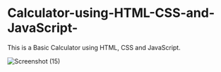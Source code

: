 # Calculator-using-HTML-CSS-and-JavaScript-
This is a Basic Calculator using HTML, CSS and JavaScript.

![Screenshot (15)](https://github.com/wellborn03/Calculator-using-HTML-CSS-and-JavaScript-/assets/94123091/962f473d-32a9-49fa-bcea-d5723940f9bb)
